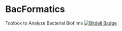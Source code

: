 # BacFormatics
Toolbox to Analyze Bacterial Biofilms
[![Bitdeli Badge](https://d2weczhvl823v0.cloudfront.net/ithreeMIF/bacformatics/trend.png)](https://bitdeli.com/free "Bitdeli Badge")
